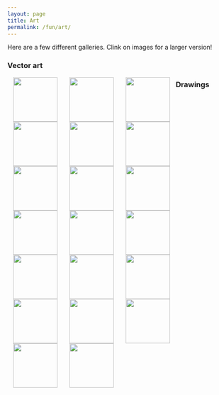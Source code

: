 ```yaml
---
layout: page
title: Art
permalink: /fun/art/
---
```


Here are a few different galleries. Clink on images for a
larger version!

### Vector art

<a href="/assets/art/vector/er=epr.png" style="float: left; margin-left:
10pt; margin-right: 10pt;"><img border="0" height="100"
src="https://hapax.github.io/assets/art/vector/er=epr.png"
/></a>

<a href="/assets/art/vector/eye.jpg" style="float: left; margin-left:
10pt; margin-right: 10pt;"><img border="0" height="100"
src="https://hapax.github.io/assets/art/vector/eye.jpg"
/></a>

<a href="/assets/art/vector/qgcat.png" style="float: left; margin-left:
10pt; margin-right: 10pt;"><img border="0" height="100"
src="https://hapax.github.io/assets/art/vector/qgcat.png"
/></a>

<a href="/assets/art/vector/retro.jpg" style="float: left; margin-left:
10pt; margin-right: 10pt;"><img border="0" height="100"
src="https://hapax.github.io/assets/art/vector/retro.jpg"
/></a>

<a href="/assets/art/vector/vaporwave.jpg" style="float: left; margin-left:
10pt; margin-right: 10pt;"><img border="0" height="100"
src="https://hapax.github.io/assets/art/vector/vaporwave.jpg"
/></a>

<a href="/assets/art/vector/circle.jpg" style="float: left; margin-left:
10pt; margin-right: 10pt;"><img border="0" height="100"
src="https://hapax.github.io/assets/art/vector/circle.jpg"
/></a>

<a href="/assets/art/vector/torquay.png" style="float: left; margin-left:
10pt; margin-right: 10pt;"><img border="0" height="100"
src="https://hapax.github.io/assets/art/vector/torquay.png"
/></a>

### Drawings

<div>
<a href="/assets/art/drawing/antenna.jpg" style="float: left; margin-left:
10pt; margin-right: 10pt;"><img border="0" height="100"
src="https://hapax.github.io/assets/art/drawing/antenna.jpg"
/></a>

<a href="/assets/art/drawing/deaf.jpg" style="float: left; margin-left:
10pt; margin-right: 10pt"><img border="0" height="100"
src="https://hapax.github.io/assets/art/drawing/deaf.jpg"
/></a>

<a href="/assets/art/drawing/felp.jpg" style="float: left; margin-left:
10pt; margin-right: 10pt"><img border="0" height="100"
src="https://hapax.github.io/assets/art/drawing/felp.jpg"
/></a>

<a href="/assets/art/drawing/hat.jpg" style="float: left; margin-left:
10pt; margin-right: 10pt"><img border="0" height="100"
src="https://hapax.github.io/assets/art/drawing/hat.jpg"
/></a>

<a href="/assets/art/drawing/ill.jpg" style="float: left; margin-left:
10pt; margin-right: 10pt"><img border="0" height="100"
src="https://hapax.github.io/assets/art/drawing/ill.jpg"
/></a>

<a href="/assets/art/drawing/joyce.jpg" style="float: left; margin-left:
10pt; margin-right: 10pt"><img border="0" height="100"
src="https://hapax.github.io/assets/art/drawing/joyce.jpg"
/></a>

<a href="/assets/art/drawing/kafka.jpg" style="float: left; margin-left:
10pt; margin-right: 10pt"><img border="0" height="100"
src="https://hapax.github.io/assets/art/drawing/kafka.jpg"
/></a>

<a href="/assets/art/drawing/laugh.jpg" style="float: left; margin-left:
10pt; margin-right: 10pt"><img border="0" height="100"
src="https://hapax.github.io/assets/art/drawing/laugh.jpg"
/></a>

<a href="/assets/art/drawing/morrissey.jpg" style="float: left; margin-left:
10pt; margin-right: 10pt"><img border="0" height="100"
src="https://hapax.github.io/assets/art/drawing/morrissey.jpg"
/></a>

<a href="/assets/art/drawing/rabbit.jpg" style="float: left; margin-left:
10pt; margin-right: 10pt"><img border="0" height="100"
src="https://hapax.github.io/assets/art/drawing/rabbit.jpg"
/></a>

<a href="/assets/art/drawing/rasputin.jpg" style="float: left; margin-left:
10pt; margin-right: 10pt"><img border="0" height="100"
src="https://hapax.github.io/assets/art/drawing/rasputin.jpg"
/></a>

<a href="/assets/art/drawing/siouxsie.jpg" s style="float: left; margin-left:
10pt; margin-right: 10pt"><img border="0" height="100"
src="https://hapax.github.io/assets/art/drawing/siouxsie.jpg"
/></a>

<a href="/assets/art/drawing/zombie.jpg" style="margin-left:
10pt; margin-right: 10pt"><img border="0" height="100"
src="https://hapax.github.io/assets/art/drawing/zombie.jpg"
/></a>
</div>

<br/><br/>
<br/><br/>
